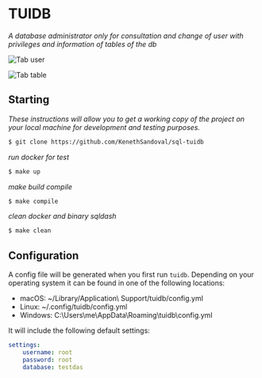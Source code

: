 # TUIDB

_A database administrator only for consultation and change of user with privileges and information of tables of the db_


![Tab user](https://github.com/KenethSandoval/tuidb/blob/main/docs/assets/user-tab.png)

![Tab table](https://github.com/KenethSandoval/tuidb/blob/main/docs/assets/table-tab.png)
## Starting
_These instructions will allow you to get a working copy of the project on your local machine for development and testing purposes._

```sh
$ git clone https://github.com/KenethSandoval/sql-tuidb
```

_run docker for test_
```sh
$ make up
```

_make build compile_
```sh
$ make compile
```

_clean docker and binary sqldash_
```sh
$ make clean
```

## Configuration

A config file will be generated when you first run `tuidb`. Depending on your operating system it can be found in one of the following locations:

* macOS: ~/Library/Application\ Support/tuidb/config.yml
* Linux: ~/.config/tuidb/config.yml
* Windows: C:\Users\me\AppData\Roaming\tuidb\config.yml

It will include the following default settings:

```yml
settings:
    username: root
    password: root
    database: testdas
```
